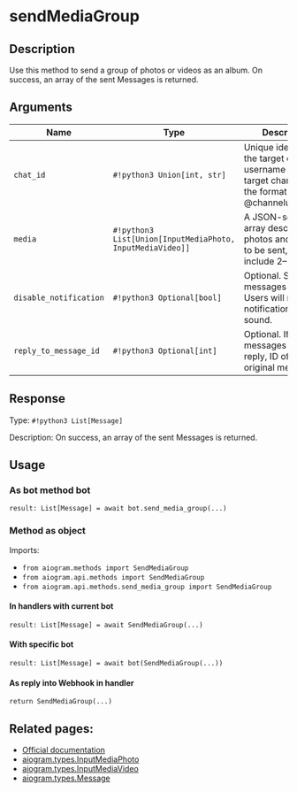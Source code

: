 # sendMediaGroup

## Description

Use this method to send a group of photos or videos as an album. On success, an array of the sent Messages is returned.


## Arguments

| Name | Type | Description |
| - | - | - |
| `chat_id` | `#!python3 Union[int, str]` | Unique identifier for the target chat or username of the target channel (in the format @channelusername) |
| `media` | `#!python3 List[Union[InputMediaPhoto, InputMediaVideo]]` | A JSON-serialized array describing photos and videos to be sent, must include 2–10 items |
| `disable_notification` | `#!python3 Optional[bool]` | Optional. Sends the messages silently. Users will receive a notification with no sound. |
| `reply_to_message_id` | `#!python3 Optional[int]` | Optional. If the messages are a reply, ID of the original message |



## Response

Type: `#!python3 List[Message]`

Description: On success, an array of the sent Messages is returned.


## Usage


### As bot method bot

```python3
result: List[Message] = await bot.send_media_group(...)
```

### Method as object

Imports:

- `from aiogram.methods import SendMediaGroup`
- `from aiogram.api.methods import SendMediaGroup`
- `from aiogram.api.methods.send_media_group import SendMediaGroup`

#### In handlers with current bot
```python3
result: List[Message] = await SendMediaGroup(...)
```

#### With specific bot
```python3
result: List[Message] = await bot(SendMediaGroup(...))
```
#### As reply into Webhook in handler
```python3
return SendMediaGroup(...)
```



## Related pages:

- [Official documentation](https://core.telegram.org/bots/api#sendmediagroup)
- [aiogram.types.InputMediaPhoto](../types/input_media_photo.md)
- [aiogram.types.InputMediaVideo](../types/input_media_video.md)
- [aiogram.types.Message](../types/message.md)
